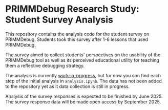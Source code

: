 # PRIMMDebug Research Study: Student Survey Analysis
This repository contains the analysis code for the student survey on PRIMMDebug. Students took this survey after 1-6 lessons that used PRIMMDebug.

The survey aimed to collect students' perspectives on the usability of the PRIMMDebug tool as well as its perceived educational utility for teaching them a reflective debugging strategy.

The analysis is currently <ins>work-in-progress</ins>, but for now you can find each step of the initial analysis in `analysis.ipynb`. The data has not been added to the repository yet as it data collection is still in progress.

Analysis of the survey responses is expected to be finished by June 2025. The survey response data will be made open access by September 2025.